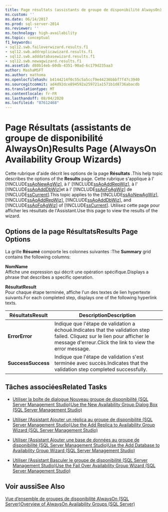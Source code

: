 ```yaml
---
title: Page résultats (assistants de groupe de disponibilité AlwaysOn) | Microsoft Docs
ms.custom: ''
ms.date: 06/14/2017
ms.prod: sql-server-2014
ms.reviewer: ''
ms.technology: high-availability
ms.topic: conceptual
f1_keywords:
- sql12.swb.failoverwizard.results.f1
- sql12.swb.addreplicawizard.results.f1
- sql12.swb.adddatabasewizard.results.f1
- sql12.swb.newagwizard.results.f1
ms.assetid: d80b14eb-60db-4351-90ad-6c179d235aa3
author: MashaMSFT
ms.author: mathoma
ms.openlocfilehash: b4144214f0c55c5a5ccf9e44236bbbf7f47c3940
ms.sourcegitcommit: ad4d92dce894592a259721a1571b1d8736abacdb
ms.translationtype: MT
ms.contentlocale: fr-FR
ms.lasthandoff: 08/04/2020
ms.locfileid: "87612468"
---
```

# <a name="results-page-alwayson-availability-group-wizards"></a><span data-ttu-id="fb3bb-102">Page Résultats (assistants de groupe de disponibilité AlwaysOn)</span><span class="sxs-lookup"><span data-stu-id="fb3bb-102">Results Page (AlwaysOn Availability Group Wizards)</span></span>
  <span data-ttu-id="fb3bb-103">Cette rubrique d'aide décrit les options de la page **Résultats** .</span><span class="sxs-lookup"><span data-stu-id="fb3bb-103">This help topic describes the options of the **Results** page.</span></span> <span data-ttu-id="fb3bb-104">Cette rubrique s'applique à l' [!INCLUDE[ssAoNewAgWiz](../../../includes/ssaonewagwiz-md.md)], à l' [!INCLUDE[ssAoAddRepWiz](../../../includes/ssaoaddrepwiz-md.md)], à l' [!INCLUDE[ssAoAddDbWiz](../../../includes/ssaoadddbwiz-md.md)]et à l' [!INCLUDE[ssAoFoAgWiz](../../../includes/ssaofoagwiz-md.md)] de [!INCLUDE[ssCurrent](../../../includes/sscurrent-md.md)].</span><span class="sxs-lookup"><span data-stu-id="fb3bb-104">This topic applies to the [!INCLUDE[ssAoNewAgWiz](../../../includes/ssaonewagwiz-md.md)], [!INCLUDE[ssAoAddRepWiz](../../../includes/ssaoaddrepwiz-md.md)], [!INCLUDE[ssAoAddDbWiz](../../../includes/ssaoadddbwiz-md.md)], and [!INCLUDE[ssAoFoAgWiz](../../../includes/ssaofoagwiz-md.md)] of [!INCLUDE[ssCurrent](../../../includes/sscurrent-md.md)].</span></span> <span data-ttu-id="fb3bb-105">Utilisez cette page pour afficher les résultats de l'Assistant.</span><span class="sxs-lookup"><span data-stu-id="fb3bb-105">Use this page to view the results of the wizard.</span></span>  
  
##  <a name="results-page-options"></a><a name="PageOptions"></a> <span data-ttu-id="fb3bb-106">Options de la page Résultats</span><span class="sxs-lookup"><span data-stu-id="fb3bb-106">Results Page Options</span></span>  
 <span data-ttu-id="fb3bb-107">La grille **Résumé** comporte les colonnes suivantes :</span><span class="sxs-lookup"><span data-stu-id="fb3bb-107">The **Summary** grid contains the following columns:</span></span>  
  
 <span data-ttu-id="fb3bb-108">**Nom**</span><span class="sxs-lookup"><span data-stu-id="fb3bb-108">**Name**</span></span>  
 <span data-ttu-id="fb3bb-109">Affiche une expression qui décrit une opération spécifique.</span><span class="sxs-lookup"><span data-stu-id="fb3bb-109">Displays a phrase that describes a specific operation.</span></span>  
  
 <span data-ttu-id="fb3bb-110">**Résultat**</span><span class="sxs-lookup"><span data-stu-id="fb3bb-110">**Result**</span></span>  
 <span data-ttu-id="fb3bb-111">Pour chaque étape terminée, affiche l'un des textes de lien hypertexte suivants.</span><span class="sxs-lookup"><span data-stu-id="fb3bb-111">For each completed step, displays one of the following hyperlink texts.</span></span>  
  
|<span data-ttu-id="fb3bb-112">Résultats</span><span class="sxs-lookup"><span data-stu-id="fb3bb-112">Result</span></span>|<span data-ttu-id="fb3bb-113">Description</span><span class="sxs-lookup"><span data-stu-id="fb3bb-113">Description</span></span>|  
|------------|-----------------|  
|<span data-ttu-id="fb3bb-114">**Error**</span><span class="sxs-lookup"><span data-stu-id="fb3bb-114">**Error**</span></span>|<span data-ttu-id="fb3bb-115">Indique que l'étape de validation a échoué.</span><span class="sxs-lookup"><span data-stu-id="fb3bb-115">Indicates that the validation step failed.</span></span> <span data-ttu-id="fb3bb-116">Cliquez sur le lien pour afficher le message d'erreur.</span><span class="sxs-lookup"><span data-stu-id="fb3bb-116">Click the link to view the error message.</span></span>|  
|<span data-ttu-id="fb3bb-117">**Success**</span><span class="sxs-lookup"><span data-stu-id="fb3bb-117">**Success**</span></span>|<span data-ttu-id="fb3bb-118">Indique que l'étape de validation s'est terminée avec succès.</span><span class="sxs-lookup"><span data-stu-id="fb3bb-118">Indicates that the validation step completed successfully.</span></span>|  
  

  
##  <a name="related-tasks"></a><a name="RelatedTasks"></a> <span data-ttu-id="fb3bb-119">Tâches associées</span><span class="sxs-lookup"><span data-stu-id="fb3bb-119">Related Tasks</span></span>  
  
-   [<span data-ttu-id="fb3bb-120">Utiliser la boîte de dialogue Nouveau groupe de disponibilité &#40;SQL Server Management Studio&#41;</span><span class="sxs-lookup"><span data-stu-id="fb3bb-120">Use the New Availability Group Dialog Box &#40;SQL Server Management Studio&#41;</span></span>](use-the-new-availability-group-dialog-box-sql-server-management-studio.md)  
  
-   [<span data-ttu-id="fb3bb-121">Utiliser l’Assistant Ajouter un réplica au groupe de disponibilité &#40;SQL Server Management Studio&#41;</span><span class="sxs-lookup"><span data-stu-id="fb3bb-121">Use the Add Replica to Availability Group Wizard &#40;SQL Server Management Studio&#41;</span></span>](use-the-add-replica-to-availability-group-wizard-sql-server-management-studio.md)  
  
-   [<span data-ttu-id="fb3bb-122">Utiliser l’Assistant Ajouter une base de données au groupe de disponibilité &#40;SQL Server Management Studio&#41;</span><span class="sxs-lookup"><span data-stu-id="fb3bb-122">Use the Add Database to Availability Group Wizard &#40;SQL Server Management Studio&#41;</span></span>](availability-group-add-database-to-group-wizard.md)  
  
-   [<span data-ttu-id="fb3bb-123">Utiliser l’Assistant Basculer le groupe de disponibilité &#40;SQL Server Management Studio&#41;</span><span class="sxs-lookup"><span data-stu-id="fb3bb-123">Use the Fail Over Availability Group Wizard &#40;SQL Server Management Studio&#41;</span></span>](use-the-fail-over-availability-group-wizard-sql-server-management-studio.md)  
  

  
## <a name="see-also"></a><span data-ttu-id="fb3bb-124">Voir aussi</span><span class="sxs-lookup"><span data-stu-id="fb3bb-124">See Also</span></span>  
 [<span data-ttu-id="fb3bb-125">Vue d’ensemble de groupes de disponibilité AlwaysOn &#40;SQL Server&#41;</span><span class="sxs-lookup"><span data-stu-id="fb3bb-125">Overview of AlwaysOn Availability Groups &#40;SQL Server&#41;</span></span>](overview-of-always-on-availability-groups-sql-server.md)  
  
  
